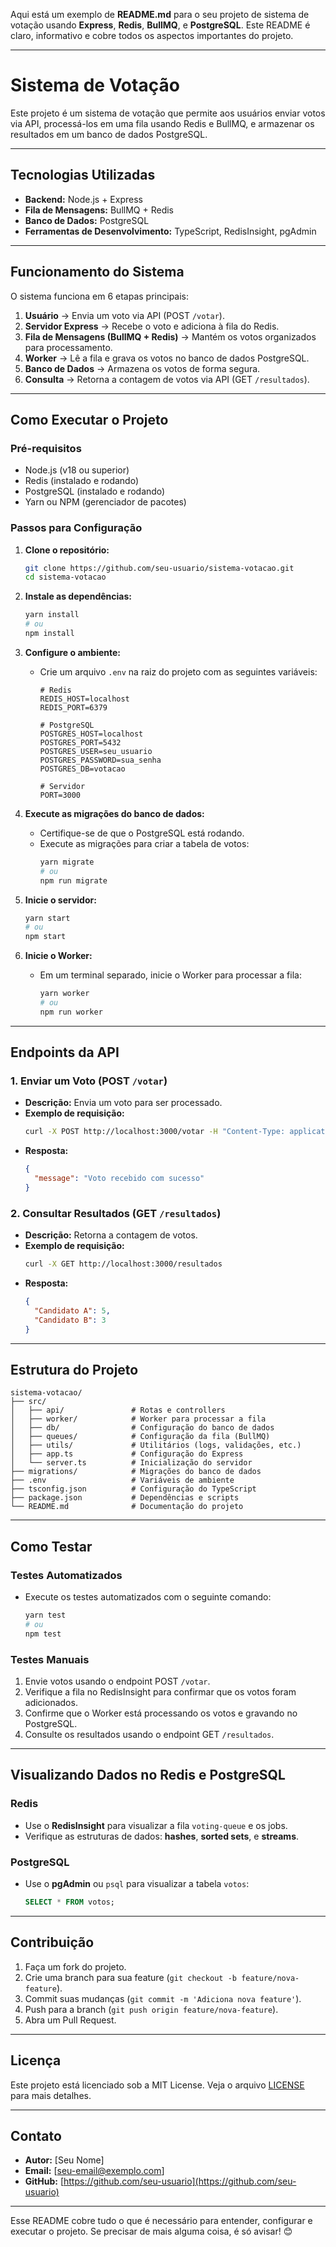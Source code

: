 Aqui está um exemplo de **README.md** para o seu projeto de sistema de votação usando **Express**, **Redis**, **BullMQ**, e **PostgreSQL**. Este README é claro, informativo e cobre todos os aspectos importantes do projeto.

---

# Sistema de Votação

Este projeto é um sistema de votação que permite aos usuários enviar votos via API, processá-los em uma fila usando Redis e BullMQ, e armazenar os resultados em um banco de dados PostgreSQL.

---

## Tecnologias Utilizadas

- **Backend:** Node.js + Express
- **Fila de Mensagens:** BullMQ + Redis
- **Banco de Dados:** PostgreSQL
- **Ferramentas de Desenvolvimento:** TypeScript, RedisInsight, pgAdmin

---

## Funcionamento do Sistema

O sistema funciona em 6 etapas principais:

1. **Usuário** → Envia um voto via API (POST `/votar`).
2. **Servidor Express** → Recebe o voto e adiciona à fila do Redis.
3. **Fila de Mensagens (BullMQ + Redis)** → Mantém os votos organizados para processamento.
4. **Worker** → Lê a fila e grava os votos no banco de dados PostgreSQL.
5. **Banco de Dados** → Armazena os votos de forma segura.
6. **Consulta** → Retorna a contagem de votos via API (GET `/resultados`).

---

## Como Executar o Projeto

### Pré-requisitos

- Node.js (v18 ou superior)
- Redis (instalado e rodando)
- PostgreSQL (instalado e rodando)
- Yarn ou NPM (gerenciador de pacotes)

### Passos para Configuração

1. **Clone o repositório:**
   ```bash
   git clone https://github.com/seu-usuario/sistema-votacao.git
   cd sistema-votacao
   ```

2. **Instale as dependências:**
   ```bash
   yarn install
   # ou
   npm install
   ```

3. **Configure o ambiente:**
   - Crie um arquivo `.env` na raiz do projeto com as seguintes variáveis:
     ```env
     # Redis
     REDIS_HOST=localhost
     REDIS_PORT=6379

     # PostgreSQL
     POSTGRES_HOST=localhost
     POSTGRES_PORT=5432
     POSTGRES_USER=seu_usuario
     POSTGRES_PASSWORD=sua_senha
     POSTGRES_DB=votacao

     # Servidor
     PORT=3000
     ```

4. **Execute as migrações do banco de dados:**
   - Certifique-se de que o PostgreSQL está rodando.
   - Execute as migrações para criar a tabela de votos:
     ```bash
     yarn migrate
     # ou
     npm run migrate
     ```

5. **Inicie o servidor:**
   ```bash
   yarn start
   # ou
   npm start
   ```

6. **Inicie o Worker:**
   - Em um terminal separado, inicie o Worker para processar a fila:
     ```bash
     yarn worker
     # ou
     npm run worker
     ```

---

## Endpoints da API

### 1. Enviar um Voto (POST `/votar`)
- **Descrição:** Envia um voto para ser processado.
- **Exemplo de requisição:**
  ```bash
  curl -X POST http://localhost:3000/votar -H "Content-Type: application/json" -d '{"candidato": "Candidato A"}'
  ```
- **Resposta:**
  ```json
  {
    "message": "Voto recebido com sucesso"
  }
  ```

### 2. Consultar Resultados (GET `/resultados`)
- **Descrição:** Retorna a contagem de votos.
- **Exemplo de requisição:**
  ```bash
  curl -X GET http://localhost:3000/resultados
  ```
- **Resposta:**
  ```json
  {
    "Candidato A": 5,
    "Candidato B": 3
  }
  ```

---

## Estrutura do Projeto

```
sistema-votacao/
├── src/
│   ├── api/               # Rotas e controllers
│   ├── worker/            # Worker para processar a fila
│   ├── db/                # Configuração do banco de dados
│   ├── queues/            # Configuração da fila (BullMQ)
│   ├── utils/             # Utilitários (logs, validações, etc.)
│   ├── app.ts             # Configuração do Express
│   └── server.ts          # Inicialização do servidor
├── migrations/            # Migrações do banco de dados
├── .env                   # Variáveis de ambiente
├── tsconfig.json          # Configuração do TypeScript
├── package.json           # Dependências e scripts
└── README.md              # Documentação do projeto
```

---

## Como Testar

### Testes Automatizados
- Execute os testes automatizados com o seguinte comando:
  ```bash
  yarn test
  # ou
  npm test
  ```

### Testes Manuais
1. Envie votos usando o endpoint POST `/votar`.
2. Verifique a fila no RedisInsight para confirmar que os votos foram adicionados.
3. Confirme que o Worker está processando os votos e gravando no PostgreSQL.
4. Consulte os resultados usando o endpoint GET `/resultados`.

---

## Visualizando Dados no Redis e PostgreSQL

### Redis
- Use o **RedisInsight** para visualizar a fila `voting-queue` e os jobs.
- Verifique as estruturas de dados: **hashes**, **sorted sets**, e **streams**.

### PostgreSQL
- Use o **pgAdmin** ou `psql` para visualizar a tabela `votos`:
  ```sql
  SELECT * FROM votos;
  ```

---

## Contribuição

1. Faça um fork do projeto.
2. Crie uma branch para sua feature (`git checkout -b feature/nova-feature`).
3. Commit suas mudanças (`git commit -m 'Adiciona nova feature'`).
4. Push para a branch (`git push origin feature/nova-feature`).
5. Abra um Pull Request.

---

## Licença

Este projeto está licenciado sob a MIT License. Veja o arquivo [LICENSE](LICENSE) para mais detalhes.

---

## Contato

- **Autor:** [Seu Nome]
- **Email:** [seu-email@exemplo.com]
- **GitHub:** [https://github.com/seu-usuario](https://github.com/seu-usuario)

---

Esse README cobre tudo o que é necessário para entender, configurar e executar o projeto. Se precisar de mais alguma coisa, é só avisar! 😊